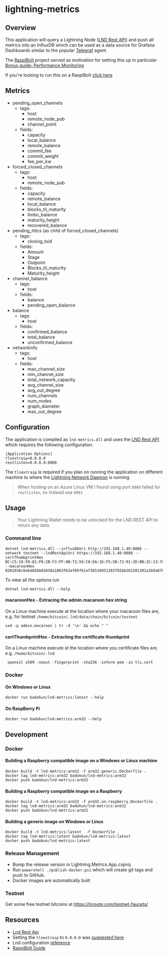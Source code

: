 ﻿# lightning-metrics


## Overview

This application will query a Lightning Node ([LND Rest API](https://api.lightning.community/rest/index.html)) and push all metrics into an InfluxDB which can be 
used as a data source for Grafana Dashboards similar to the popular [Telegraf](https://github.com/influxdata/telegraf) agent. 

The [RaspiBolt](https://github.com/badokun/guides/blob/master/raspibolt/README.md) project served as motivation for setting this up in particular
[Bonus guide: Performance Monitoring](https://github.com/badokun/guides/blob/master/raspibolt/raspibolt_71_monitoring.md)

If you're looking to run this on a RaspiBolt [click here](RaspiBolt.md)

## Metrics

* pending_open_channels
  * tags:
    * host
    * remote_node_pub
    * channel_point
  * fields:
    * capacity
    * local_balance
    * remote_balance
    * commit_fee
    * commit_weight
    * fee_per_kw
* forced_closed_channels
  * tags:
    * host
	* remote_node_pub
  * fields:
    * capacity
	* remote_balance
	* local_balance
	* blocks_til_maturity
	* limbo_balance
	* maturity_height
	* recovered_balance
* pending_htlcs (as child of forced_closed_channels)
  * tags:
    * closing_txid
  * fields:
    * Amount
	* Stage
	* Outpoint
	* Blocks_til_maturity
	* Maturity_height
* channel_balance
  * tags:
    * host
  * fields:
    * balance
    * pending_open_balance
* balance
  * tags:
    * host
  * fields:
    * confirmed_balance
    * total_balance
    * unconfirmed_balance
* networkinfo
  * tags:
    * host
  * fields:
    * max_channel_size
    * min_channel_size
    * total_network_capacity
    * avg_channel_size
    * avg_out_degree
    * num_channels
    * num_nodes
    * graph_diameter
    * max_out_degree

## Configuration

The application is compiled as `lnd-metrics.dll` and uses the [LND Rest API](https://api.lightning.community/rest/index.html) which 
requires the following configuration. 

```
[Application Options]
tlsextraip=0.0.0.0
restlisten=0.0.0.0:8080
```

The `tlsextraip` is required if you plan on running the application on different machine to where the [Lightning Network Daemon](https://github.com/lightningnetwork/lnd) ️is running. 
> When hosting on an Azure Linux VM I found using port `8080` failed for `restlisten`, so instead use `8081`

## Usage

> Your Lightning Wallet needs to be unlocked for the LND REST API to return any data.

### Command line

```
dotnet lnd-metrics.dll --influxDbUri http://192.168.1.40:8086 --network testnet --lndRestApiUri https://192.168.1.40:8080 --certThumbprintHex BC:C5:19:59:81:F0:2B:F3:FF:9B:72:56:C8:EA:16:F5:5B:72:91:3D:BB:2C:13:7C:C6:6F:02:C3:B7:06:FA:9B --macaroonHex 0201036c6e6402bb01030a1063f62ef05f61ef36510951303f92bb381201301a160a0761646472657373120472656164120577726974651a130a04696e666f120472656164120577726974651a170a08696e766f69636573120472656164120577726974651a160a076d657373616765120472656164120577726974651a170a086f6666636861696e120472656164120577726974651a160a076f6e636861696e120472656164120577726974651a140a05706565727312047265616412057772697465034026200cdb471a6d41d1223de71920581cfa21a3e1c308f4e20e83068c1a200141e2bd
```

To view all the options run

`dotnet lnd-metrics.dll --help` 

#### macaroonHex - Extracing the admin.macaroon hex string

On a Linux machine execute at the location where your macaroon files are, e.g. for testnet `/home/bitcoin/.lnd/data/chain/bitcoin/testnet`
```
xxd -p admin.macaroon | tr -d '\n' && echo " "
```

#### certThumbprintHex - Extracting the certificate thumbprint

On a Linux machine execute at the location where you certificate files are, e.g. `/home/bitcoin/.lnd`
```
 openssl x509 -noout -fingerprint -sha256 -inform pem -in tls.cert
```

### Docker

#### On Windows or Linux
`docker run badokun/lnd-metrics:latest --help`

#### On RaspBerry Pi
`docker run badokun/lnd-metrics:arm32 --help`

## Development

### Docker

#### Building a Raspberry compatible image on a Windows or Linux machine

```
docker build -t lnd-metrics:arm32 -f arm32.generic.Dockerfile .
docker tag lnd-metrics:arm32 badokun/lnd-metrics:arm32
docker push badokun/lnd-metrics:arm32
```

#### Building a Raspberry compatible image on a Raspberry

```
docker build -t lnd-metrics:arm32 -f arm32.on.raspberry.Dockerfile .
docker tag lnd-metrics:arm32 badokun/lnd-metrics:arm32
docker push badokun/lnd-metrics:arm32
```

#### Building a generic image on Windows or Linux

```
docker build -t lnd-metrics:latest  -f Dockerfile .
docker tag lnd-metrics:latest badokun/lnd-metrics:latest
docker push badokun/lnd-metrics:latest
```

### Release Management

- Bump the release version in Lightning.Metrics.App.csproj
- Run `powershell ./publish-docker.ps1` which will create git tags and push to GitHub.
- Docker images are automatically built

### Testnet

Get some free testnet bitcoins at https://lnroute.com/testnet-faucets/

## Resources

* [Lnd Rest Api](https://api.lightning.community/rest/index.html)
* Setting the `tlsextraip` to `0.0.0.0` was [suggested here](https://github.com/lightningnetwork/lnd/issues/1567#issuecomment-437665324)
* Lnd configuration [reference](https://github.com/lightningnetwork/lnd/blob/master/sample-lnd.conf)
* [RaspiBolt Guide](https://github.com/badokun/guides/tree/master/raspibolt)
